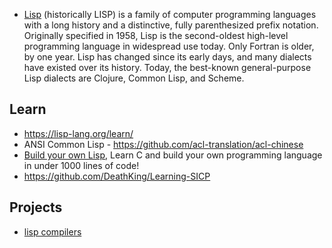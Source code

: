 - [Lisp](https://en.wikipedia.org/wiki/Lisp_(programming_language)) (historically LISP) is a family of computer programming languages with a long history and a distinctive, fully parenthesized prefix notation. Originally specified in 1958, Lisp is the second-oldest high-level programming language in widespread use today. Only Fortran is older, by one year. Lisp has changed since its early days, and many dialects have existed over its history. Today, the best-known general-purpose Lisp dialects are Clojure, Common Lisp, and Scheme.


## Learn
- https://lisp-lang.org/learn/
- ANSI Common Lisp - https://github.com/acl-translation/acl-chinese
- [Build your own Lisp](https://github.com/orangeduck/BuildYourOwnLisp), Learn C and build your own programming language in under 1000 lines of code!
- https://github.com/DeathKing/Learning-SICP


## Projects
- [lisp compilers](compiler#lisp)

